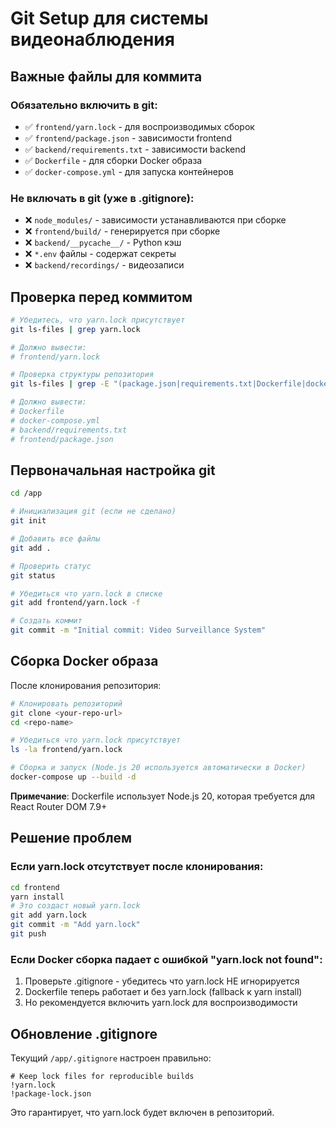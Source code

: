# Git Setup для системы видеонаблюдения

## Важные файлы для коммита

### Обязательно включить в git:
- ✅ `frontend/yarn.lock` - для воспроизводимых сборок
- ✅ `frontend/package.json` - зависимости frontend
- ✅ `backend/requirements.txt` - зависимости backend
- ✅ `Dockerfile` - для сборки Docker образа
- ✅ `docker-compose.yml` - для запуска контейнеров

### Не включать в git (уже в .gitignore):
- ❌ `node_modules/` - зависимости устанавливаются при сборке
- ❌ `frontend/build/` - генерируется при сборке
- ❌ `backend/__pycache__/` - Python кэш
- ❌ `*.env` файлы - содержат секреты
- ❌ `backend/recordings/` - видеозаписи

## Проверка перед коммитом

```bash
# Убедитесь, что yarn.lock присутствует
git ls-files | grep yarn.lock

# Должно вывести:
# frontend/yarn.lock

# Проверка структуры репозитория
git ls-files | grep -E "(package.json|requirements.txt|Dockerfile|docker-compose)"

# Должно вывести:
# Dockerfile
# docker-compose.yml
# backend/requirements.txt
# frontend/package.json
```

## Первоначальная настройка git

```bash
cd /app

# Инициализация git (если не сделано)
git init

# Добавить все файлы
git add .

# Проверить статус
git status

# Убедиться что yarn.lock в списке
git add frontend/yarn.lock -f

# Создать коммит
git commit -m "Initial commit: Video Surveillance System"
```

## Сборка Docker образа

После клонирования репозитория:

```bash
# Клонировать репозиторий
git clone <your-repo-url>
cd <repo-name>

# Убедиться что yarn.lock присутствует
ls -la frontend/yarn.lock

# Сборка и запуск (Node.js 20 используется автоматически в Docker)
docker-compose up --build -d
```

**Примечание**: Dockerfile использует Node.js 20, которая требуется для React Router DOM 7.9+

## Решение проблем

### Если yarn.lock отсутствует после клонирования:

```bash
cd frontend
yarn install
# Это создаст новый yarn.lock
git add yarn.lock
git commit -m "Add yarn.lock"
git push
```

### Если Docker сборка падает с ошибкой "yarn.lock not found":

1. Проверьте .gitignore - убедитесь что yarn.lock НЕ игнорируется
2. Dockerfile теперь работает и без yarn.lock (fallback к yarn install)
3. Но рекомендуется включить yarn.lock для воспроизводимости

## Обновление .gitignore

Текущий `/app/.gitignore` настроен правильно:

```gitignore
# Keep lock files for reproducible builds
!yarn.lock
!package-lock.json
```

Это гарантирует, что yarn.lock будет включен в репозиторий.
